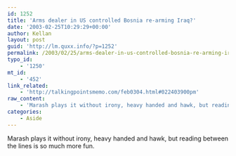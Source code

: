 ```yaml
---
id: 1252
title: 'Arms dealer in US controlled Bosnia re-arming Iraq?'
date: '2003-02-25T10:29:29+00:00'
author: Kellan
layout: post
guid: 'http://lm.quxx.info/?p=1252'
permalink: /2003/02/25/arms-dealer-in-us-controlled-bosnia-re-arming-iraq/
typo_id:
    - '1250'
mt_id:
    - '452'
link_related:
    - 'http://talkingpointsmemo.com/feb0304.html#022403900pm'
raw_content:
    - 'Marash plays it without irony, heavy handed and hawk, but reading between the lines is so much more fun.'
categories:
    - Aside
---
```


Marash plays it without irony, heavy handed and hawk, but reading between the lines is so much more fun.